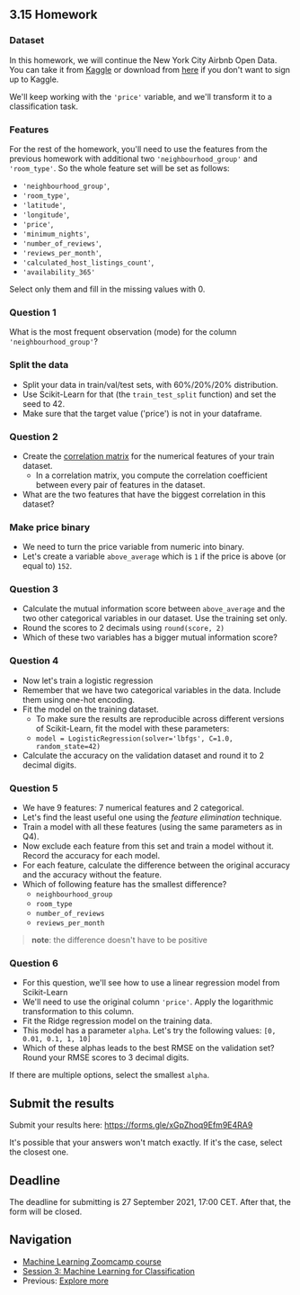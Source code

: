 ## 3.15 Homework

### Dataset

In this homework, we will continue the New York City Airbnb Open Data. You can take it from
[Kaggle](https://www.kaggle.com/dgomonov/new-york-city-airbnb-open-data?select=AB_NYC_2019.csv)
or download from [here](https://raw.githubusercontent.com/alexeygrigorev/datasets/master/AB_NYC_2019.csv)
if you don't want to sign up to Kaggle.

We'll keep working with the `'price'` variable, and we'll transform it to a classification task.


### Features

For the rest of the homework, you'll need to use the features from the previous homework with additional two `'neighbourhood_group'` and `'room_type'`. So the whole feature set will be set as follows:

* `'neighbourhood_group'`,
* `'room_type'`,
* `'latitude'`,
* `'longitude'`,
* `'price'`,
* `'minimum_nights'`,
* `'number_of_reviews'`,
* `'reviews_per_month'`,
* `'calculated_host_listings_count'`,
* `'availability_365'`

Select only them and fill in the missing values with 0.


### Question 1

What is the most frequent observation (mode) for the column `'neighbourhood_group'`?


### Split the data

* Split your data in train/val/test sets, with 60%/20%/20% distribution.
* Use Scikit-Learn for that (the `train_test_split` function) and set the seed to 42.
* Make sure that the target value ('price') is not in your dataframe.


### Question 2

* Create the [correlation matrix](https://www.google.com/search?q=correlation+matrix) for the numerical features of your train dataset.
   * In a correlation matrix, you compute the correlation coefficient between every pair of features in the dataset.
* What are the two features that have the biggest correlation in this dataset?


### Make price binary

* We need to turn the price variable from numeric into binary.
* Let's create a variable `above_average` which is `1` if the price is above (or equal to) `152`.


### Question 3

 * Calculate the mutual information score between `above_average` and the two other categorical variables in our dataset. Use the training set only.
* Round the scores to 2 decimals using `round(score, 2)`
* Which of these two variables has a bigger mutual information score?



### Question 4

* Now let's train a logistic regression
* Remember that we have two categorical variables in the data. Include them using one-hot encoding.
* Fit the model on the training dataset.
   * To make sure the results are reproducible across different versions of Scikit-Learn, fit the model with these parameters:
   * `model = LogisticRegression(solver='lbfgs', C=1.0, random_state=42)`
* Calculate the accuracy on the validation dataset and round it to 2 decimal digits.


### Question 5

* We have 9 features: 7 numerical features and 2 categorical.
* Let's find the least useful one using the *feature elimination* technique.
* Train a model with all these features (using the same parameters as in Q4).
* Now exclude each feature from this set and train a model without it. Record the accuracy for each model.
* For each feature, calculate the difference between the original accuracy and the accuracy without the feature. 
* Which of following feature has the smallest difference? 
   * `neighbourhood_group`
   * `room_type` 
   * `number_of_reviews`
   * `reviews_per_month`

> **note**: the difference doesn't have to be positive


### Question 6

* For this question, we'll see how to use a linear regression model from Scikit-Learn
* We'll need to use the original column `'price'`. Apply the logarithmic transformation to this column.
* Fit the Ridge regression model on the training data.
* This model has a parameter `alpha`. Let's try the following values: `[0, 0.01, 0.1, 1, 10]`
* Which of these alphas leads to the best RMSE on the validation set? Round your RMSE scores to 3 decimal digits.

If there are multiple options, select the smallest `alpha`.


## Submit the results

Submit your results here: https://forms.gle/xGpZhoq9Efm9E4RA9

It's possible that your answers won't match exactly. If it's the case, select the closest one.


## Deadline

The deadline for submitting is 27 September 2021, 17:00 CET. After that, the form will be closed.


## Navigation

* [Machine Learning Zoomcamp course](../)
* [Session 3: Machine Learning for Classification](./)
* Previous: [Explore more](14-explore-more.md)

